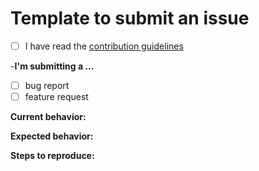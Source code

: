 # Template to submit an issue

  - [ ] I have read the [contribution guidelines](https://github.com/UdacityMobileWebScholarship/showcase-app/blob/master/.github/CONTRIBUTING.md)

-**I'm submitting a ...**
<!-- Delete the reasons that don't apply. -->

  - [ ] bug report
  - [ ] feature request

**Current behavior:**
<!-- How the bug manifests.
  - [ ] `node -v` prints:
  - [ ] Windows, OS X/macOS, or Linux?: -->

**Expected behavior:**
<!-- Behavior would be without the bug. -->

**Steps to reproduce:**
  <!-- Give a complete description of how to reproduce the problem. -->



